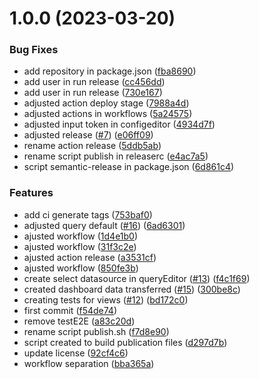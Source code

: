 # 1.0.0 (2023-03-20)


### Bug Fixes

* add repository in package.json ([fba8690](https://github.com/aziontech/grafana-plugin/commit/fba8690ba6983e0581b9852f640eaa2e046c4e99))
* add user in run release ([cc456dd](https://github.com/aziontech/grafana-plugin/commit/cc456dde6191bb20076595c79ea86e2bd4f914bd))
* add user in run release ([730e167](https://github.com/aziontech/grafana-plugin/commit/730e1673be01a17d70695382b6a9361d6497da29))
* adjusted action deploy stage ([7988a4d](https://github.com/aziontech/grafana-plugin/commit/7988a4df4728a3034f6c94592fb43dc05a1ec144))
* adjusted actions in workflows ([5a24575](https://github.com/aziontech/grafana-plugin/commit/5a245755f97b38dc5e2f6b709df3b6d560ec84b8))
* adjusted input token in configeditor ([4934d7f](https://github.com/aziontech/grafana-plugin/commit/4934d7f025f8d91bff54e599e1f1f4e8a5a1c409))
* adjusted release ([#7](https://github.com/aziontech/grafana-plugin/issues/7)) ([e06ff09](https://github.com/aziontech/grafana-plugin/commit/e06ff09c3d7228b5518c148e2b1dae011d7fac73))
* rename action release ([5ddb5ab](https://github.com/aziontech/grafana-plugin/commit/5ddb5abb2bbf5e037fc05e6f7a83f81406bfb117))
* rename script publish in releaserc ([e4ac7a5](https://github.com/aziontech/grafana-plugin/commit/e4ac7a5767ffa2fec5ef072d58a77c17be9d7132))
* script semantic-release in package.json ([6d861c4](https://github.com/aziontech/grafana-plugin/commit/6d861c472b6b4084bcecb1651a80255d24ce57a8))


### Features

* add ci generate tags ([753baf0](https://github.com/aziontech/grafana-plugin/commit/753baf008dbd9afa9ebfc2eae24257f68821260e))
* adjusted query default ([#16](https://github.com/aziontech/grafana-plugin/issues/16)) ([6ad6301](https://github.com/aziontech/grafana-plugin/commit/6ad6301981ab94b3762088fa5a54ba323e75a990))
* ajusted  workflow ([1d4e1b0](https://github.com/aziontech/grafana-plugin/commit/1d4e1b0078a341c6afc520c3e87c228ecbc78737))
* ajusted  workflow ([31f3c2e](https://github.com/aziontech/grafana-plugin/commit/31f3c2e89b9faba232036f837acdd76ce283f885))
* ajusted action release ([a3531cf](https://github.com/aziontech/grafana-plugin/commit/a3531cf809e91304d442b5dc2d8037449401689a))
* ajusted workflow ([850fe3b](https://github.com/aziontech/grafana-plugin/commit/850fe3bfe6466408fcfa929755eddae204c36fe6))
* create select datasource in queryEditor ([#13](https://github.com/aziontech/grafana-plugin/issues/13)) ([f4c1f69](https://github.com/aziontech/grafana-plugin/commit/f4c1f693a456cdacd16b03c525076029bbb0af54))
* created dashboard data transferred ([#15](https://github.com/aziontech/grafana-plugin/issues/15)) ([300be8c](https://github.com/aziontech/grafana-plugin/commit/300be8c38b88f02782c3849110c492849ab10569))
* creating tests for views ([#12](https://github.com/aziontech/grafana-plugin/issues/12)) ([bd172c0](https://github.com/aziontech/grafana-plugin/commit/bd172c0b9af21b2b149357051eb2a190835c5d93))
* first commit ([f54de74](https://github.com/aziontech/grafana-plugin/commit/f54de74ba8a19667d713a45ed59e666718a875dd))
* remove testE2E ([a83c20d](https://github.com/aziontech/grafana-plugin/commit/a83c20dc0a703db4813055a0cf1b20f65a2a18ca))
* rename script publish.sh ([f7d8e90](https://github.com/aziontech/grafana-plugin/commit/f7d8e905a4f782f436b290210dd3f8620030f01b))
* script created to build publication files ([d297d7b](https://github.com/aziontech/grafana-plugin/commit/d297d7b93dfac5b9b32d14596024816d3a5eb385))
* update license ([92cf4c6](https://github.com/aziontech/grafana-plugin/commit/92cf4c692141fed829a2e21071c0c7f01bdfcbe0))
* workflow separation ([bba365a](https://github.com/aziontech/grafana-plugin/commit/bba365ab9326b4c353ba28aa0651a2f4c4dcfbb5))
